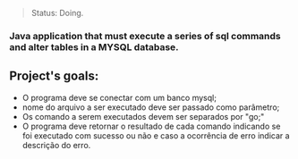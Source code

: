 > Status: Doing.

### Java application that must execute a series of sql commands and alter tables in a MYSQL database.

## Project's goals:

+ O programa deve se conectar com um banco mysql;
+ nome do arquivo a ser executado deve ser passado como parâmetro;
+ Os comando a serem executados devem ser separados por "go;"
+ O programa deve retornar o resultado de cada comando indicando se foi executado com sucesso ou não e caso a ocorrência de erro indicar a descrição do erro.

